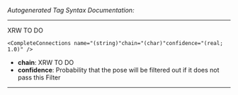 _Autogenerated Tag Syntax Documentation:_

---
XRW TO DO

```
<CompleteConnections name="(string)"chain="(char)"confidence="(real; 1.0)" />
```

-   **chain**: XRW TO DO
-   **confidence**: Probability that the pose will be filtered out if it does not pass this Filter

---
